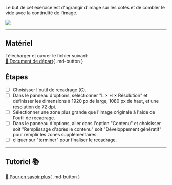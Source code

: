 <style>.md-footer{display:none;}</style>

Le but de cet exercice est d'agrangir d'image sur les cotés et de combler le vide avec la continuïté de l'image.

![](../assets/image/07_echelle_base_sur_le_contenu.jpg)

***

## Matériel

Télécharger et ouvrer le fichier suivant:  <br>
[📁 Document de départ](../assets/image/07_echelle_base_sur_le_contenu.jpg){ .md-button }   <br>

## Étapes

- [ ] Choisisser l'outil de recadrage (C).
- [ ] Dans le panneau d'options, sélectionner "L × H × Résolution" et définisser les dimensions à 1920 px de large, 1080 px de haut, et une résolution de 72 dpi.
- [ ] Sélectionner une zone plus grande que l'image originale à l'aide de l'outil de recadrage.
- [ ] Dans le panneau d'options, aller dans l'option "Contenu" et choisisser soit "Remplissage d'après le contenu" soit "Développement génératif" pour remplir les zones supplémentaires.
- [ ] cliquer sur "terminer" pour finaliser le recadrage.

***

## Tutoriel 📚

[📖 Pour en savoir plus](https://uqam-my.sharepoint.com/:v:/g/personal/lavoie-pilote_francoise_uqam_ca/EcP92Xv_kBxBnE3A_f4I63gBBlVR9khUBLBU1RT2zy0fgg?nav=eyJyZWZlcnJhbEluZm8iOnsicmVmZXJyYWxBcHAiOiJPbmVEcml2ZUZvckJ1c2luZXNzIiwicmVmZXJyYWxBcHBQbGF0Zm9ybSI6IldlYiIsInJlZmVycmFsTW9kZSI6InZpZXciLCJyZWZlcnJhbFZpZXciOiJNeUZpbGVzTGlua0NvcHkifX0&e=LzP3iB){ .md-button }   <br>
